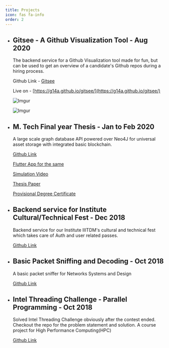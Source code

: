 ```yaml
---
title: Projects
icon: fas fa-info
order: 2
---
```


* ## **Gitsee - A Github Visualization Tool - Aug 2020**

    The backend service for a Github Visualization tool made for fun, but can be used to get an overview of a candidate's Github repos during a hiring process. 

    Github Link - [Gitsee](https://github.com/g14a/gitsee)

    Live on - [https://g14a.github.io/gitsee/](https://g14a.github.io/gitsee/)

    ![Imgur](https://imgur.com/tnc7TY4.jpg)

    ![Imgur](https://imgur.com/CJd2A5R.jpg)

* ## **M. Tech Final year Thesis - Jan to Feb 2020**
  
    A large scale graph database API powered over Neo4J for universal asset storage with integrated basic blockchain.

    [Github Link](https://github.com/g14a/uuid-fy)

    [Flutter App for the same](https://github.com/g14a/app-uuid)

    [Simulation Video](https://drive.google.com/file/d/1g3FMp25aVlunxRSFXr5_OWg_76gfQOSv/view?usp=sharing)

    [Thesis Paper](https://drive.google.com/file/d/1XbEIW3ZOfnRTO-ZYSo-MLfRcg_P4NF2r/view?usp=sharing)

    [Provisional Degree Certificate](https://drive.google.com/file/d/1PVDvI5MLSX12FLDDlSDPHU2r4bTtb4tC/view?usp=sharing)

* ## **Backend service for Institute Cultural/Technical Fest -  Dec 2018**

    Backend service for our Institute IIITDM's cultural and technical fest which takes care of Auth and user related passes.

    [Github Link](https://github.com/g14a/vashisht-api)

* ## **Basic Packet Sniffing and Decoding - Oct 2018**

    A basic packet sniffer for Networks Systems and Design

    [Github Link](https://github.com/g14a/nsd)

* ## **Intel Threading Challenge - Parallel Programming - Oct 2018**

    Solved Intel Threading Challenge obviously after the contest ended. Checkout the repo for the problem statement and solution. A course project for High Performance Computing(HPC)

    [Github Link](https://github.com/g14a/sgrade)

